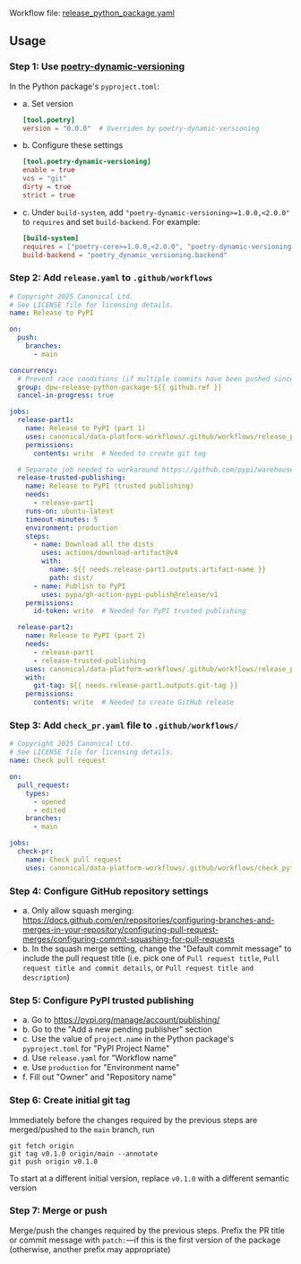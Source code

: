 Workflow file: [release_python_package.yaml](release_python_package.yaml)

## Usage
### Step 1: Use [poetry-dynamic-versioning](https://github.com/mtkennerly/poetry-dynamic-versioning)
In the Python package's `pyproject.toml`:
- a. Set version
  ```toml
  [tool.poetry]
  version = "0.0.0"  # Overriden by poetry-dynamic-versioning
  ```
- b. Configure these settings
  ```toml
  [tool.poetry-dynamic-versioning]
  enable = true
  vcs = "git"
  dirty = true
  strict = true
  ```
- c. Under `build-system`, add `"poetry-dynamic-versioning>=1.0.0,<2.0.0"` to `requires` and set `build-backend`. For example:
  ```toml
  [build-system]
  requires = ["poetry-core>=1.0.0,<2.0.0", "poetry-dynamic-versioning>=1.0.0,<2.0.0"]
  build-backend = "poetry_dynamic_versioning.backend"
  ```

### Step 2: Add `release.yaml` to `.github/workflows`
```yaml
# Copyright 2025 Canonical Ltd.
# See LICENSE file for licensing details.
name: Release to PyPI

on:
  push:
    branches:
      - main

concurrency:
  # Prevent race conditions (if multiple commits have been pushed since the last release)
  group: dpw-release-python-package-${{ github.ref }}
  cancel-in-progress: true

jobs:
  release-part1:
    name: Release to PyPI (part 1)
    uses: canonical/data-platform-workflows/.github/workflows/release_python_package_part1.yaml@v0.0.0
    permissions:
      contents: write  # Needed to create git tag

  # Separate job needed to workaround https://github.com/pypi/warehouse/issues/11096
  release-trusted-publishing:
    name: Release to PyPI (trusted publishing)
    needs:
      - release-part1
    runs-on: ubuntu-latest
    timeout-minutes: 5
    environment: production
    steps:
      - name: Download all the dists
        uses: actions/download-artifact@v4
        with:
          name: ${{ needs.release-part1.outputs.artifact-name }}
          path: dist/
      - name: Publish to PyPI
        uses: pypa/gh-action-pypi-publish@release/v1
    permissions:
      id-token: write  # Needed for PyPI trusted publishing

  release-part2:
    name: Release to PyPI (part 2)
    needs:
      - release-part1
      - release-trusted-publishing
    uses: canonical/data-platform-workflows/.github/workflows/release_python_package_part2.yaml@v0.0.0
    with:
      git-tag: ${{ needs.release-part1.outputs.git-tag }}
    permissions:
      contents: write  # Needed to create GitHub release
```

### Step 3: Add `check_pr.yaml` file to `.github/workflows/`
```yaml
# Copyright 2025 Canonical Ltd.
# See LICENSE file for licensing details.
name: Check pull request

on:
  pull_request:
    types:
      - opened
      - edited
    branches:
      - main

jobs:
  check-pr:
    name: Check pull request
    uses: canonical/data-platform-workflows/.github/workflows/check_python_package_pr.yaml@v0.0.0
```

### Step 4: Configure GitHub repository settings
- a. Only allow squash merging: https://docs.github.com/en/repositories/configuring-branches-and-merges-in-your-repository/configuring-pull-request-merges/configuring-commit-squashing-for-pull-requests
- b. In the squash merge setting, change the "Default commit message" to include the pull request title (i.e. pick one of `Pull request title`, `Pull request title and commit details`, or `Pull request title and description`)

### Step 5: Configure PyPI trusted publishing
- a. Go to https://pypi.org/manage/account/publishing/
- b. Go to the "Add a new pending publisher" section
- c. Use the value of `project.name` in the Python package's `pyproject.toml` for "PyPI Project Name"
- d. Use `release.yaml` for "Workflow name"
- e. Use `production` for "Environment name"
- f. Fill out "Owner" and "Repository name"

### Step 6: Create initial git tag
Immediately before the changes required by the previous steps are merged/pushed to the `main` branch, run
```
git fetch origin
git tag v0.1.0 origin/main --annotate
git push origin v0.1.0
```
To start at a different initial version, replace `v0.1.0` with a different semantic version

### Step 7: Merge or push
Merge/push the changes required by the previous steps. Prefix the PR title or commit message with `patch:`—if this is the first version of the package (otherwise, another prefix may appropriate)
